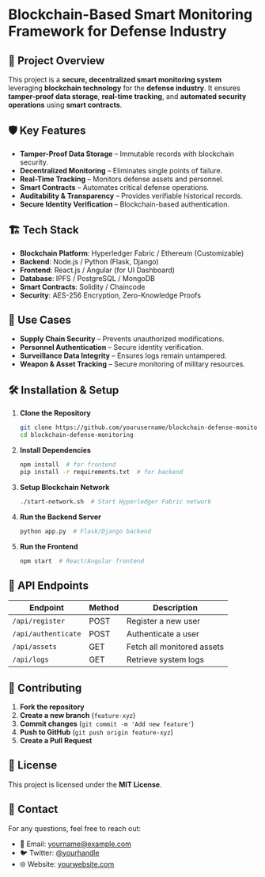 # Blockchain-Based Smart Monitoring Framework for Defense Industry

## 🚀 Project Overview
This project is a **secure, decentralized smart monitoring system** leveraging **blockchain technology** for the **defense industry**. It ensures **tamper-proof data storage**, **real-time tracking**, and **automated security operations** using **smart contracts**.

## 🛡️ Key Features
- **Tamper-Proof Data Storage** – Immutable records with blockchain security.
- **Decentralized Monitoring** – Eliminates single points of failure.
- **Real-Time Tracking** – Monitors defense assets and personnel.
- **Smart Contracts** – Automates critical defense operations.
- **Auditability & Transparency** – Provides verifiable historical records.
- **Secure Identity Verification** – Blockchain-based authentication.

## 🏗️ Tech Stack
- **Blockchain Platform**: Hyperledger Fabric / Ethereum (Customizable)
- **Backend**: Node.js / Python (Flask, Django)
- **Frontend**: React.js / Angular (for UI Dashboard)
- **Database**: IPFS / PostgreSQL / MongoDB
- **Smart Contracts**: Solidity / Chaincode
- **Security**: AES-256 Encryption, Zero-Knowledge Proofs

## 📜 Use Cases
- **Supply Chain Security** – Prevents unauthorized modifications.
- **Personnel Authentication** – Secure identity verification.
- **Surveillance Data Integrity** – Ensures logs remain untampered.
- **Weapon & Asset Tracking** – Secure monitoring of military resources.

## 🛠️ Installation & Setup
1. **Clone the Repository**
   ```bash
   git clone https://github.com/yourusername/blockchain-defense-monitoring.git
   cd blockchain-defense-monitoring
   ```

2. **Install Dependencies**
   ```bash
   npm install  # for frontend
   pip install -r requirements.txt  # for backend
   ```

3. **Setup Blockchain Network**
   ```bash
   ./start-network.sh  # Start Hyperledger Fabric network
   ```

4. **Run the Backend Server**
   ```bash
   python app.py  # Flask/Django backend
   ```

5. **Run the Frontend**
   ```bash
   npm start  # React/Angular frontend
   ```

## 📌 API Endpoints
| Endpoint | Method | Description |
|----------|--------|-------------|
| `/api/register` | POST | Register a new user |
| `/api/authenticate` | POST | Authenticate a user |
| `/api/assets` | GET | Fetch all monitored assets |
| `/api/logs` | GET | Retrieve system logs |

## 🤝 Contributing
1. **Fork the repository**
2. **Create a new branch** (`feature-xyz`)
3. **Commit changes** (`git commit -m 'Add new feature'`)
4. **Push to GitHub** (`git push origin feature-xyz`)
5. **Create a Pull Request**

## 📝 License
This project is licensed under the **MIT License**.

## 📧 Contact
For any questions, feel free to reach out:
- 📩 Email: yourname@example.com
- 🐦 Twitter: [@yourhandle](https://twitter.com/yourhandle)
- 🌐 Website: [yourwebsite.com](https://yourwebsite.com)


